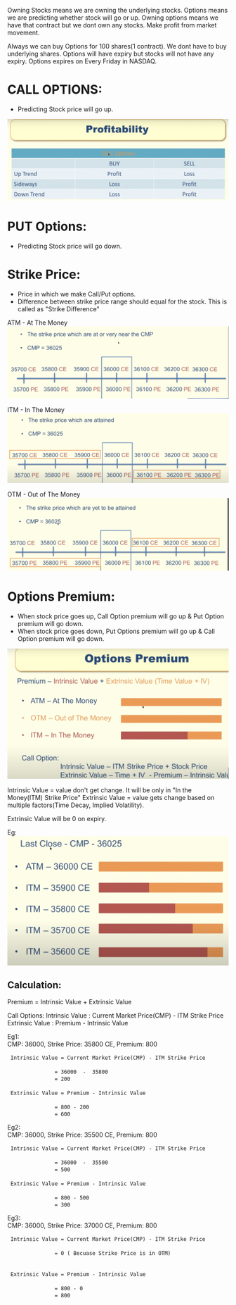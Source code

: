 
Owning Stocks means we are owning the underlying stocks.
Options means we are predicting whether stock will go or up.
Owning options means we have that contract but we dont own any stocks.
Make profit from market movement.

Always we can buy Options for 100 shares(1 contract). We dont have to buy underlying shares.
Options will have expiry but stocks will not have any expiry.
Options expires on Every Friday in NASDAQ.


CALL OPTIONS:
==============

- Predicting Stock price will go up.

![profile_graph.png](profile_graph.png)

PUT Options:
==============

- Predicting Stock price will go down.

Strike Price:
==============
- Price in which we make Call/Put options.
- Difference between strike price range should equal for the stock. This is called as "Strike Difference"

ATM - At The Money
![StrikePrice.png](images/StrikePrice.png)

ITM - In The Money
![ITM.png](images/ITM.png)

OTM - Out of The Money
![OTM.png](images/OTM.png)

Options Premium:
=================
 - When stock price goes up, Call Option premium will go up & Put Option premium will go down.
 - When stock price goes down, Put Options premium will go up & Call Option premium will go down.
    

![OptionsPremium.png](images/OptionsPremium.png)

Intrinsic Value = value don't get change. It will be only in "In the Money(ITM) Strike Price"
Extrinsic Value = value gets change based on multiple factors(Time Decay, Implied Volatility). 

Extrinsic Value will be 0 on expiry.

Eg:
![Intinsic_ex1.png](images/Intinsic_ex1.png)

Calculation:
-------------
Premium = Intrinsic Value + Extrinsic Value

Call Options:
   Intrinsic Value : Current Market Price(CMP) - ITM Strike Price
   Extrinsic Value : Premium - Intrinsic Value
   
 
Eg1:  
   CMP: 36000,
   Strike Price: 35800 CE,
   Premium: 800
   
     Intrinsic Value = Current Market Price(CMP) - ITM Strike Price
   
                   = 36000  -  35800
                   = 200
                   
     Extrinsic Value = Premium - Intrinsic Value
   
                   = 800 - 200
                   = 600              
   
   
Eg2:  
   CMP: 36000,
   Strike Price: 35500 CE,
   Premium: 800
   
     Intrinsic Value = Current Market Price(CMP) - ITM Strike Price
   
                   = 36000  -  35500
                   = 500
                   
     Extrinsic Value = Premium - Intrinsic Value
   
                   = 800 - 500
                   = 300
                   

Eg3:  
   CMP: 36000,
   Strike Price: 37000 CE,
   Premium: 800
   
     Intrinsic Value = Current Market Price(CMP) - ITM Strike Price
   
                   = 0 ( Becuase Strike Price is in OTM)
                 
                   
     Extrinsic Value = Premium - Intrinsic Value
   
                   = 800 - 0
                   = 800






